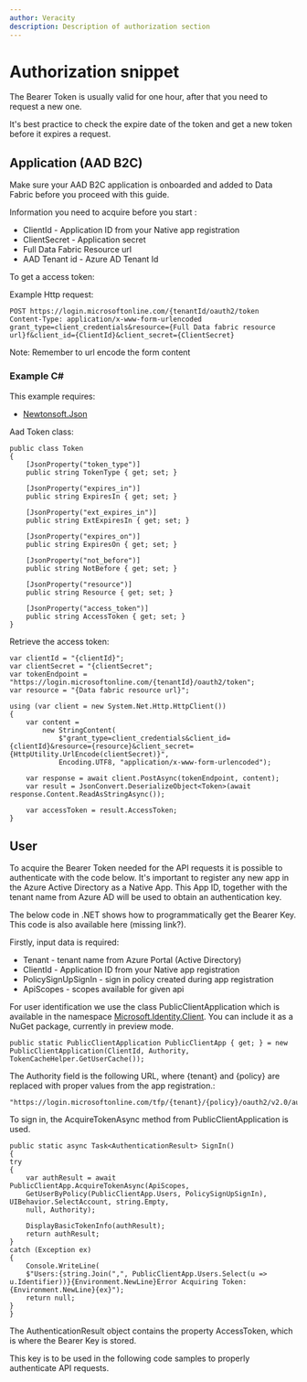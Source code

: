 ```yaml
---
author: Veracity
description: Description of authorization section
---
```


# Authorization snippet

The Bearer Token is usually valid for one hour, after that you need to request a new one.

It's best practice to check the expire date of the token and get a new token before it expires a request.

## Application (AAD B2C)

Make sure your AAD B2C application is onboarded and added to Data Fabric before you proceed with this guide.

Information you need to acquire before you start :

* ClientId - Application ID from your Native app registration
* ClientSecret - Application secret
* Full Data Fabric Resource url
* AAD Tenant id - Azure AD Tenant Id

To get a access token:

Example Http request:  

    POST https://login.microsoftonline.com/{tenantId/oauth2/token
    Content-Type: application/x-www-form-urlencoded
    grant_type=client_credentials&resource={Full Data fabric resource url}f&client_id={ClientId}&client_secret={ClientSecret}  

Note: Remember to url encode the form content

### Example C#

This example requires:
* [Newtonsoft.Json](https://www.nuget.org/packages/Newtonsoft.Json/)

Aad Token class:  

    public class Token
    {
        [JsonProperty("token_type")]
        public string TokenType { get; set; }

        [JsonProperty("expires_in")]
        public string ExpiresIn { get; set; }

        [JsonProperty("ext_expires_in")]
        public string ExtExpiresIn { get; set; }

        [JsonProperty("expires_on")]
        public string ExpiresOn { get; set; }

        [JsonProperty("not_before")]
        public string NotBefore { get; set; }

        [JsonProperty("resource")]
        public string Resource { get; set; }

        [JsonProperty("access_token")]
        public string AccessToken { get; set; }
    }

Retrieve the access token:  

    var clientId = "{clientId}";
    var clientSecret = "{clientSecret";
    var tokenEndpoint = "https://login.microsoftonline.com/{tenantId}/oauth2/token";
    var resource = "{Data fabric resource url}";

    using (var client = new System.Net.Http.HttpClient())
    {
        var content =
            new StringContent(
                $"grant_type=client_credentials&client_id={clientId}&resource={resource}&client_secret={HttpUtility.UrlEncode(clientSecret)}",
                Encoding.UTF8, "application/x-www-form-urlencoded");

        var response = await client.PostAsync(tokenEndpoint, content);
        var result = JsonConvert.DeserializeObject<Token>(await response.Content.ReadAsStringAsync());

        var accessToken = result.AccessToken;
    }

## User

To acquire the Bearer Token needed for the API requests it is possible to authenticate with the code below. It's important to register any new app in the Azure Active Directory as a Native App. This App ID, together with the tenant name from Azure AD will be used to obtain an authentication key.

The below code in .NET shows how to programmatically get the Bearer Key. This code is also available here (missing link?).

Firstly, input data is required:
* Tenant - tenant name from Azure Portal (Active Directory)
* ClientId - Application ID from your Native app registration
* PolicySignUpSignIn - sign in policy created during app registration
* ApiScopes - scopes available for given api  

For user identification we use the class PublicClientApplication which is available in the namespace [Microsoft.Identity.Client](https://www.nuget.org/packages/Microsoft.Identity.Client). You can include it as a NuGet package, currently in preview mode.  
    
    public static PublicClientApplication PublicClientApp { get; } = new PublicClientApplication(ClientId, Authority, TokenCacheHelper.GetUserCache());

The Authority field is the following URL, where {tenant} and {policy} are replaced with proper values from the app registration.:  

    "https://login.microsoftonline.com/tfp/{tenant}/{policy}/oauth2/v2.0/authorize";

To sign in, the AcquireTokenAsync method from PublicClientApplication is used.  

    public static async Task<AuthenticationResult> SignIn()
    {
    try
    {
        var authResult = await PublicClientApp.AcquireTokenAsync(ApiScopes,
        GetUserByPolicy(PublicClientApp.Users, PolicySignUpSignIn), UIBehavior.SelectAccount, string.Empty,
        null, Authority);

        DisplayBasicTokenInfo(authResult);
        return authResult;
    }
    catch (Exception ex)
    {
        Console.WriteLine(
        $"Users:{string.Join(",", PublicClientApp.Users.Select(u => u.Identifier))}{Environment.NewLine}Error Acquiring Token:{Environment.NewLine}{ex}");
        return null;
    }
    }  

The AuthenticationResult object contains the property AccessToken, which is where the Bearer Key is stored.

This key is to be used in the following code samples to properly authenticate API requests.

